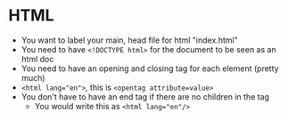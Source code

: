 # HTML
- You want to label your main, head file for html "index.html"
- You need to have `<!DOCTYPE html>` for the document to be seen as an html doc
- You need to have an opening and closing tag for each element (pretty much)
- `<html lang="en">`, this is `<opentag attribute=value>`
- You don't have to have an end tag if there are no children in the tag
  - You would write this as `<html lang="en"/>`


